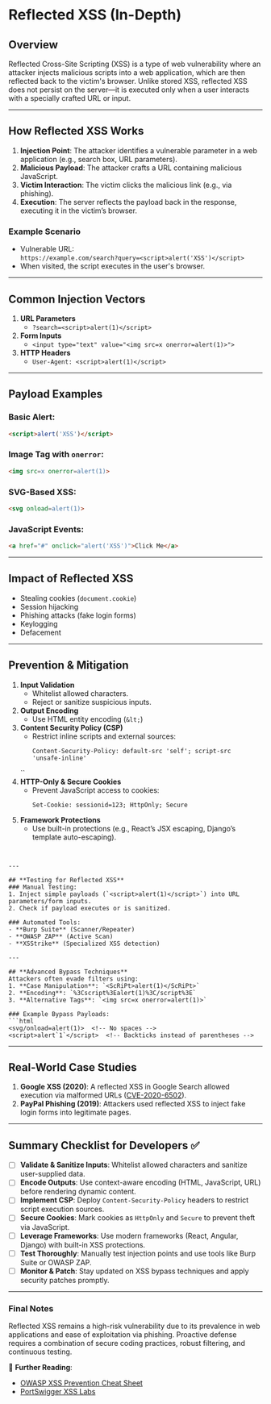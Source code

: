 

# **Reflected XSS (In-Depth)**

## **Overview**
Reflected Cross-Site Scripting (XSS) is a type of web vulnerability where an attacker injects malicious scripts into a web application, which are then reflected back to the victim's browser. Unlike stored XSS, reflected XSS does not persist on the server—it is executed only when a user interacts with a specially crafted URL or input.

---

## **How Reflected XSS Works**
1. **Injection Point**: The attacker identifies a vulnerable parameter in a web application (e.g., search box, URL parameters).
2. **Malicious Payload**: The attacker crafts a URL containing malicious JavaScript.
3. **Victim Interaction**: The victim clicks the malicious link (e.g., via phishing).
4. **Execution**: The server reflects the payload back in the response, executing it in the victim’s browser.

### **Example Scenario**
- Vulnerable URL:  
  `https://example.com/search?query=<script>alert('XSS')</script>`
- When visited, the script executes in the user's browser.

---

## **Common Injection Vectors**
1. **URL Parameters**  
   - `?search=<script>alert(1)</script>`
2. **Form Inputs**  
   - `<input type="text" value="<img src=x onerror=alert(1)>">`
3. **HTTP Headers**  
   - `User-Agent: <script>alert(1)</script>`

---

## **Payload Examples**
### Basic Alert:
```html
<script>alert('XSS')</script>
```
### Image Tag with `onerror`:
```html
<img src=x onerror=alert(1)>
```
### SVG-Based XSS:
```html
<svg onload=alert(1)>
```
### JavaScript Events:
```html
<a href="#" onclick="alert('XSS')">Click Me</a>
```

---

## **Impact of Reflected XSS**
- Stealing cookies (`document.cookie`)
- Session hijacking
- Phishing attacks (fake login forms)
- Keylogging
- Defacement

---

## **Prevention & Mitigation**
1. **Input Validation**  
   - Whitelist allowed characters.
   - Reject or sanitize suspicious inputs.
2. **Output Encoding**  
   - Use HTML entity encoding (`&lt;`) 
1. **Content Security Policy (CSP)**  
   - Restrict inline scripts and external sources:  
     ```http
     Content-Security-Policy: default-src 'self'; script-src 'unsafe-inline'
    ``
1. **HTTP-Only & Secure Cookies**  
   - Prevent JavaScript access to cookies:  
     ```http
     Set-Cookie: sessionid=123; HttpOnly; Secure
     ```
5. **Framework Protections**  
   - Use built-in protections (e.g., React’s JSX escaping, Django’s template auto-escaping).  
```


---

## **Testing for Reflected XSS**  
### Manual Testing:  
1. Inject simple payloads (`<script>alert(1)</script>`) into URL parameters/form inputs.  
2. Check if payload executes or is sanitized.  

### Automated Tools:  
- **Burp Suite** (Scanner/Repeater)  
- **OWASP ZAP** (Active Scan)  
- **XSStrike** (Specialized XSS detection)  

---

## **Advanced Bypass Techniques**  
Attackers often evade filters using:  
1. **Case Manipulation**: `<ScRiPt>alert(1)</ScRiPt>`  
2. **Encoding**: `%3Cscript%3Ealert(1)%3C/script%3E`  
3. **Alternative Tags**: `<img src=x onerror=alert(1)>`  

### Example Bypass Payloads:  
```html
<svg/onload=alert(1)>  <!-- No spaces -->
<script>alert`1`</script>  <!-- Backticks instead of parentheses -->
```

---

## **Real-World Case Studies**  
1. **Google XSS (2020)**: A reflected XSS in Google Search allowed execution via malformed URLs ([CVE-2020-6502](https://cve.mitre.org/cgi-bin/cvename.cgi?name=CVE-2020-6502)).  
2. **PayPal Phishing (2019)**: Attackers used reflected XSS to inject fake login forms into legitimate pages.  

---

## **Summary Checklist for Developers** ✅


- [ ] **Validate & Sanitize Inputs**: Whitelist allowed characters and sanitize user-supplied data.  
- [ ] **Encode Outputs**: Use context-aware encoding (HTML, JavaScript, URL) before rendering dynamic content.  
- [ ] **Implement CSP**: Deploy `Content-Security-Policy` headers to restrict script execution sources.  
- [ ] **Secure Cookies**: Mark cookies as `HttpOnly` and `Secure` to prevent theft via JavaScript.  
- [ ] **Leverage Frameworks**: Use modern frameworks (React, Angular, Django) with built-in XSS protections.  
- [ ] **Test Thoroughly**: Manually test injection points and use tools like Burp Suite or OWASP ZAP.  
- [ ] **Monitor & Patch**: Stay updated on XSS bypass techniques and apply security patches promptly.  

---

### **Final Notes**  
Reflected XSS remains a high-risk vulnerability due to its prevalence in web applications and ease of exploitation via phishing. Proactive defense requires a combination of secure coding practices, robust filtering, and continuous testing.  

🔗 **Further Reading**:  
- [OWASP XSS Prevention Cheat Sheet](https://cheatsheetseries.owasp.org/cheatsheets/Cross_Site_Scripting_Prevention_Cheat_Sheet.html)  
- [PortSwigger XSS Labs](https://portswigger.net/web-security/cross-site-scripting)